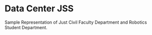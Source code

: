 # Data Center JSS

Sample Representation of Just Civil Faculty Department and Robotics Student Department.
